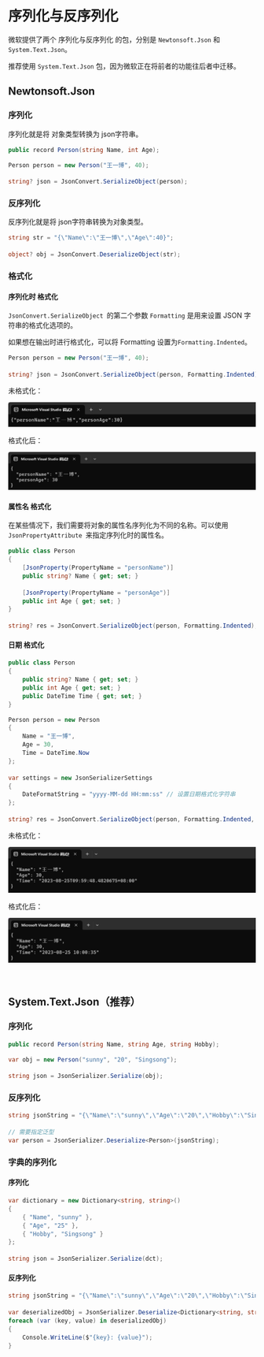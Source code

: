# 序列化与反序列化

微软提供了两个 序列化与反序列化 的包，分别是 `Newtonsoft.Json` 和 `System.Text.Json`。

推荐使用 `System.Text.Json` 包，因为微软正在将前者的功能往后者中迁移。



## Newtonsoft.Json

### 序列化

序列化就是将 对象类型转换为 json字符串。

```C#
public record Person(string Name, int Age);
```

```C#
Person person = new Person("王一博", 40);

string? json = JsonConvert.SerializeObject(person);
```



### 反序列化

反序列化就是将 json字符串转换为对象类型。

```C#
string str = "{\"Name\":\"王一博\",\"Age\":40}";

object? obj = JsonConvert.DeserializeObject(str);
```



### 格式化

#### 序列化时 格式化

`JsonConvert.SerializeObject `的第二个参数 `Formatting` 是用来设置 JSON 字符串的格式化选项的。

如果想在输出时进行格式化，可以将 Formatting 设置为`Formatting.Indented`。

```C#
Person person = new Person("王一博", 40);

string? json = JsonConvert.SerializeObject(person, Formatting.Indented);
```

未格式化：

![Untitled.png](./image/未格式化1.png)

格式化后：

![Untitled 1.png](./image/格式化1.png)



#### 属性名 格式化

在某些情况下，我们需要将对象的属性名序列化为不同的名称。可以使用 `JsonPropertyAttribute `来指定序列化时的属性名。

```C#
public class Person
{
    [JsonProperty(PropertyName = "personName")]
    public string? Name { get; set; }

    [JsonProperty(PropertyName = "personAge")]
    public int Age { get; set; }
}

string? res = JsonConvert.SerializeObject(person, Formatting.Indented); // 运行结果见上图
```



#### 日期 格式化

```C#
public class Person
{
    public string? Name { get; set; }
    public int Age { get; set; }
    public DateTime Time { get; set; }
}
```

```C#
Person person = new Person
{
    Name = "王一博",
    Age = 30,
    Time = DateTime.Now
};

var settings = new JsonSerializerSettings
{
    DateFormatString = "yyyy-MM-dd HH:mm:ss" // 设置日期格式化字符串
};

string? res = JsonConvert.SerializeObject(person, Formatting.Indented, settings);
```

未格式化：

![Untitled 2.png](./image/未格式化2.png)

格式化后：

![Untitled 3.png](./image/格式化2.png)


<br />



## System.Text.Json（推荐）

### 序列化

```C#
public record Person(string Name, string Age, string Hobby);
```

```C#
var obj = new Person("sunny", "20", "Singsong");

string json = JsonSerializer.Serialize(obj);
```



### 反序列化

```C#
string jsonString = "{\"Name\":\"sunny\",\"Age\":\"20\",\"Hobby\":\"Singsong\"}";

// 需要指定泛型
var person = JsonSerializer.Deserialize<Person>(jsonString);
```



### 字典的序列化

#### 序列化

```C#
var dictionary = new Dictionary<string, string>()
{
    { "Name", "sunny" },
    { "Age", "25" },
    { "Hobby", "Singsong" }
};

string json = JsonSerializer.Serialize(dct);
```



#### 反序列化

```C#
string jsonString = "{\"Name\":\"sunny\",\"Age\":\"20\",\"Hobby\":\"Singsong\"}";

var deserializedObj = JsonSerializer.Deserialize<Dictionary<string, string>>(jsonString);
foreach (var (key, value) in deserializedObj)
{
    Console.WriteLine($"{key}: {value}");
}
```
